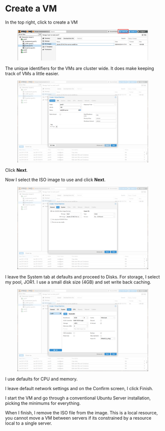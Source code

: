 # Create a VM

In the top right, click to create a VM

<figure><img src="../../.gitbook/assets/Screenshot 2025-06-29 112208.png" alt=""><figcaption></figcaption></figure>

The unique identifiers for the VMs are cluster wide. It does make keeping track of VMs a little easier.

<figure><img src="../../.gitbook/assets/Screenshot 2025-06-29 112457.png" alt=""><figcaption></figcaption></figure>

Click **Next**.

Now I select the ISO image to use and click **Next**.

<figure><img src="../../.gitbook/assets/Screenshot 2025-06-29 112638.png" alt=""><figcaption></figcaption></figure>

I leave the System tab at defaults and proceed to Disks. For storage, I select my pool, JOR1. I use a small disk size (4GB) and set write back caching.

<figure><img src="../../.gitbook/assets/Screenshot 2025-06-29 113125.png" alt=""><figcaption></figcaption></figure>

I use defaults for CPU and memory.

I leave default network settings and on the Confirm screen, I click Finish.

I start the VM and go through a conventional Ubuntu Server installation, picking the minimums for everything.

When I finish, I remove the ISO file from the image. This is a local resource, you cannot move a VM between servers if its constrained by a resource local to a single server.&#x20;
